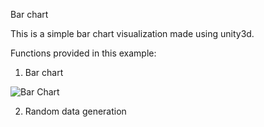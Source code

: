 Bar chart

This is a simple bar chart visualization made using unity3d.

Functions provided in this example:
1. Bar chart

![Bar Chart](https://github.com/ImmersiveAnalyticsUNCC/Immersive.Unity.Vis/blob/master/BarChart/barchart.png)

2. Random data generation



